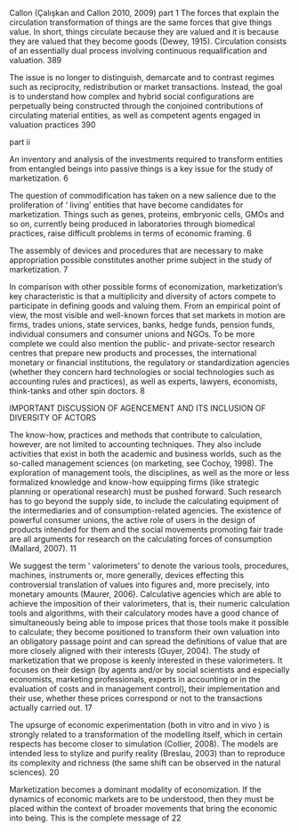 ﻿Callon (Çalışkan and Callon 2010, 2009)
part 1
The forces that explain the circulation transformation of things are the same forces that give things value. In short, things circulate because they are valued and it is because they are valued that they become goods (Dewey, 1915). Circulation consists of an essentially dual process involving continuous requalification and valuation. 389

The issue is no longer to distinguish, demarcate and to contrast regimes such as reciprocity, redistribution or market transactions. Instead, the goal is to understand how complex and hybrid social configurations are perpetually being constructed through the conjoined contributions of circulating material entities, as well as competent agents engaged in valuation practices 390

part ii

An inventory and analysis of the investments required to transform entities from entangled beings into passive things is a key issue for the study of marketization. 6

The question of commodification has taken on a new salience due to the proliferation of ‘ living’  entities that have become candidates for marketization. Things such as genes, proteins, embryonic cells, GMOs and so on, currently being produced in laboratories through biomedical practices, raise difficult problems in terms of economic framing. 6

The assembly of devices and procedures that are necessary to make appropriation possible constitutes another prime subject in the study of marketization. 7

In comparison with other possible forms of economization, marketization’s key characteristic is that a multiplicity and diversity of actors compete to participate in defining goods and valuing them. From an empirical point of view, the most visible and well-known forces that set markets in motion are firms, trades unions, state services, banks, hedge funds, pension funds, individual consumers and consumer unions and NGOs. To be more complete we could also mention the public- and private-sector research centres that prepare new products and processes, the international monetary or financial institutions, the regulatory or standardization agencies (whether they concern hard technologies or social technologies such as accounting rules and practices), as well as experts, lawyers, economists, think-tanks and other spin doctors. 8

IMPORTANT DISCUSSION OF AGENCEMENT AND ITS INCLUSION OF DIVERSITY OF ACTORS

The know-how, practices and methods that contribute to calculation,
however, are not limited to accounting techniques. They also include activities that exist in both the academic and business worlds, such as the so-called management sciences (on marketing, see Cochoy, 1998). The exploration of management tools, the disciplines, as well as the more or less formalized knowledge and know-how equipping firms (like strategic planning or operational research) must be pushed forward. Such research has to go beyond the supply side, to include the calculating equipment of the intermediaries and of consumption-related agencies. The existence of powerful consumer unions, the active role of users in the design of products intended for them and the social movements promoting fair trade are all arguments for research on the calculating forces of consumption (Mallard, 2007). 11

We suggest the term ‘ valorimeters’  to denote the various tools, procedures, machines, instruments or, more generally, devices effecting this controversial translation of values into figures and, more precisely, into monetary amounts (Maurer, 2006). Calculative agencies which are able to achieve the imposition of their valorimeters, that is, their numeric calculation tools and algorithms, with their calculatory modes have a good chance of simultaneously being able to impose prices that those tools make it possible to calculate; they become positioned to transform their own valuation into an obligatory passage point and can spread the definitions of value that are more closely aligned with their interests (Guyer, 2004). The study of marketization that we propose is keenly interested in these valorimeters. It focuses on their design (by agents and/or by social scientists and especially economists, marketing professionals, experts in accounting or in the evaluation of costs and in management control), their implementation and their use, whether these prices correspond or not to the transactions actually carried out. 17

The upsurge of economic experimentation (both in vitro  and in vivo ) is strongly related to a transformation of the modelling itself, which in certain respects has become closer to simulation (Collier, 2008). The models are intended less to stylize and purify reality (Breslau, 2003) than to reproduce its complexity and richness (the same shift can be observed in the natural sciences). 20

Marketization becomes a dominant modality of economization. If the dynamics of economic markets are to be understood, then they must be placed within the context of broader movements that bring the economic into being. This is the complete message of 22 
